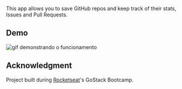 This app allows you to save GitHub repos and keep track of their stats, Issues and Pull Requests.

## Demo

![gif demonstrando o funcionamento](.github/github-explorer.gif "Demonstração do funcionamento")


## Acknowledgment

Project built during [Rocketseat](https://rocketseat.com.br/)'s GoStack Bootcamp.

